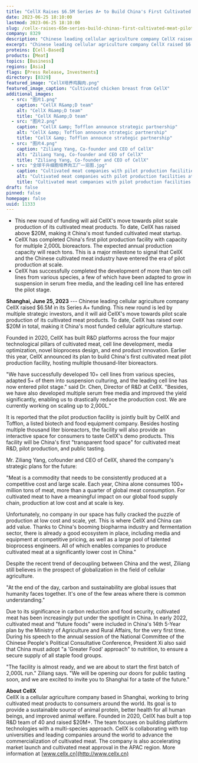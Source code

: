 ```yaml
---
title: "CellX Raises $6.5M Series A+ to Build China's First Cultivated Meat Pilot Facility"
date: 2023-06-25 18:10:00
lastmod: 2023-06-25 18:10:00
slug: /cellx-raises-65m-series-build-chinas-first-cultivated-meat-pilot-facility
company: 8329
description: "Chinese leading cellular agriculture company CellX raised $6.5M in its Series A+ funding"
excerpt: "Chinese leading cellular agriculture company CellX raised $6.5M in its Series A+ funding"
proteins: [Cell-Based]
products: [Meat]
topics: [Business]
regions: [Asia]
flags: [Press Release, Investments]
directory: [8329]
featured_image: "CellX培养鸡胸肉.png"
featured_image_caption: "Cultivated chicken breast from CellX"
additional_images:
  - src: "图片1.png"
    caption: "CellX R&amp;D team"
    alt: "CellX R&amp;D team"
    title: "CellX R&amp;D team"
  - src: "图片2.png"
    caption: "CellX &amp; Tofflon announce strategic partnership"
    alt: "CellX &amp; Tofflon announce strategic partnership"
    title: "CellX &amp; Tofflon announce strategic partnership"
  - src: "图片4.png"
    caption: "Ziliang Yang, Co-founder and CEO of CellX"
    alt: "Ziliang Yang, Co-founder and CEO of CellX"
    title: "Ziliang Yang, Co-founder and CEO of CellX"
  - src: "全球千升细胞培养肉工厂一览图.jpg"
    caption: "Cultivated meat companies with pilot production facilities at thousand-liter scale"
    alt: "Cultivated meat companies with pilot production facilities at thousand-liter scale"
    title: "Cultivated meat companies with pilot production facilities at thousand-liter scale"
draft: false
pinned: false
homepage: false
uuid: 11333
---
```

-   This new round of funding will aid CellX\'s move towards pilot scale
    production of its cultivated meat products. To date, CellX has
    raised above \$20M, making it China\'s most funded cultivated meat
    startup. 
-   CellX has completed China\'s first pilot production facility with
    capacity for multiple 2,000L bioreactors. The expected annual
    production capacity will reach tons. This is a major milestone to
    signal that CellX and the Chinese cultivated meat industry have
    entered the era of pilot production at scale.
-   CellX has successfully completed the development of more than ten
    cell lines from various species, a few of which have been adapted to
    grow in suspension in serum free media, and the leading cell line
    has entered the pilot stage.

**Shanghai, June 25, 2023** --- Chinese leading cellular agriculture
company CellX raised \$6.5M in its Series A+ funding. This new round is
led by multiple strategic investors, and it will aid CellX\'s move
towards pilot scale production of its cultivated meat products. To date,
CellX has raised over \$20M in total, making it China\'s most funded
cellular agriculture startup.

Founded in 2020, CellX has built R&D platforms across the four major
technological pillars of cultivated meat, cell line development, media
optimization, novel bioprocess design, and end product innovation.
Earlier this year, CellX announced its plan to build China\'s first
cultivated meat pilot production facility, hosting multiple
thousand-liter bioreactors.

\"We have successfully developed 10+ cell lines from various species,
adapted 5+ of them into suspension culturing, and the leading cell line
has now entered pilot stage.\" said Dr. Chen, Director of R&D at CellX.
\"Besides, we have also developed multiple serum free media and improved
the yield significantly, enabling us to drastically reduce the
production cost. We are currently working on scaling up to 2,000L.\"

It is reported that the pilot production facility is jointly built by
CellX and Tofflon, a listed biotech and food equipment company. Besides
hosting multiple thousand liter bioreactors, the facility will also
provide an interactive space for consumers to taste CellX's demo
products. This facility will be China\'s first \"transparent food
space\" for cultivated meat R&D, pilot production, and public tasting.

Mr. Ziliang Yang, cofounder and CEO of CellX, shared the company\'s
strategic plans for the future:

\"Meat is a commodity that needs to be consistently produced at a
competitive cost and large scale. Each year, China alone consumes 100+
million tons of meat, more than a quarter of global meat consumption.
For cultivated meat to have a meaningful impact on our global food
supply chain, production at low cost and at scale is key.

Unfortunately, no company in our space has fully cracked the puzzle of
production at low cost and scale, yet. This is where CellX and China can
add value. Thanks to China\'s booming biopharma industry and
fermentation sector, there is already a good ecosystem in place,
including media and equipment at competitive pricing, as well as a large
pool of talented bioprocess engineers. All of which enables companies to
produce cultivated meat at a significantly lower cost in China.\"

Despite the recent trend of decoupling between China and the west,
Ziliang still believes in the prospect of globalization in the field of
cellular agriculture.

\"At the end of the day, carbon and sustainability are global issues
that humanity faces together. It\'s one of the few areas where there is
common understanding.\"

Due to its significance in carbon reduction and food security,
cultivated meat has been increasingly put under the spotlight in China.
In early 2022, cultivated meat and \"future foods\" were included in
China\'s 14th 5-Year plan by the Ministry of Agriculture and Rural
Affairs, for the very first time. During his speech to the annual
session of the National Committee of the Chinese People's Political
Consultative Conference, President Xi also said that China must adopt "a
'Greater Food' approach" to nutrition, to ensure a secure supply of all
staple food groups.

\"The facility is almost ready, and we are about to start the first
batch of 2,000L run.\" Ziliang says. \"We will be opening our doors for
public tasting soon, and we are excited to invite you to Shanghai for a
taste of the future.\"

**About CellX**\
CellX is a cellular agriculture company based in Shanghai, working to
bring cultivated meat products to consumers around the world. Its goal
is to provide a sustainable source of animal protein, better health for
all human beings, and improved animal welfare. Founded in 2020, CellX
has built a top R&D team of 40 and raised \$20M+. The team focuses on
building platform technologies with a multi-species approach. CellX is
collaborating with top universities and leading companies around the
world to advance the commercialization of cultivated meat. The company
is also accelerating market launch and cultivated meat approval in the
APAC region. More information at [www.cellx.cn](http://www.cellx.cn)
